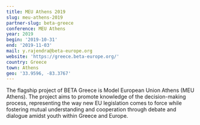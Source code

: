 ```yaml
---
title: MEU Athens 2019
slug: meu-athens-2019
partner-slug: beta-greece
conference: MEU Athens
year: 2019
begin: '2019-10-31'
end: '2019-11-03'
mail: y.rajendra@beta-europe.org
website: 'https://greece.beta-europe.org/'
country: Greece
town: Athens
geo: '33.9596, -83.3767'
---
```

The flagship project of BETA Greece is Model European Union Athens (MEU Athens). The project aims to promote knowledge of the decision-making process, representing the way new EU legislation comes to force while fostering mutual understanding and cooperation through debate and dialogue amidst youth within Greece and Europe.
